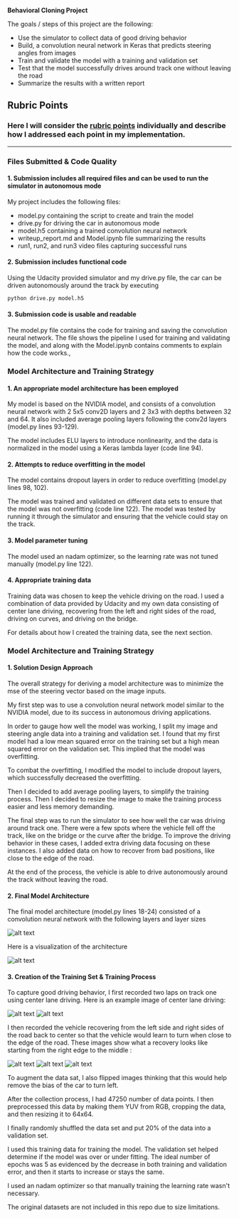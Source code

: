 **Behavioral Cloning Project**

The goals / steps of this project are the following:
* Use the simulator to collect data of good driving behavior
* Build, a convolution neural network in Keras that predicts steering angles from images
* Train and validate the model with a training and validation set
* Test that the model successfully drives around track one without leaving the road
* Summarize the results with a written report


[//]: # (Image References)

[image1]: ./images/model1.PNG "Model"
[image2]: ./images/model.png "Model Visualization"
[image3]: ./images/center1.jpg "Center Driving Image"
[image4]: ./images/center2.jpg "Center Driving Image"
[image5]: ./images/recovery1.jpg "Recovery Image"
[image6]: ./images/recovery2.jpg "Recovery Image"
[image7]: ./images/recovery3.jpg "Recovery Image"

## Rubric Points
### Here I will consider the [rubric points](https://review.udacity.com/#!/rubrics/432/view) individually and describe how I addressed each point in my implementation.  

---
### Files Submitted & Code Quality

#### 1. Submission includes all required files and can be used to run the simulator in autonomous mode

My project includes the following files:
* model.py containing the script to create and train the model
* drive.py for driving the car in autonomous mode
* model.h5 containing a trained convolution neural network 
* writeup_report.md and Model.ipynb file summarizing the results
* run1, run2, and run3 video files capturing successful runs

#### 2. Submission includes functional code
Using the Udacity provided simulator and my drive.py file, the car can be driven autonomously around the track by executing 
```sh
python drive.py model.h5
```

#### 3. Submission code is usable and readable

The model.py file contains the code for training and saving the convolution neural network. The file shows the pipeline I used for training and validating the model, and along with the Model.ipynb contains comments to explain how the code works.,

### Model Architecture and Training Strategy

#### 1. An appropriate model architecture has been employed

My model is based on the NVIDIA model, and consists of a convolution neural network with 2 5x5 conv2D layers and 2 3x3 with depths between 32 and 64. It also included average pooling layers following the conv2d layers (model.py lines 93-129).

The model includes ELU layers to introduce nonlinearity, and the data is normalized in the model using a Keras lambda layer (code line 94). 

#### 2. Attempts to reduce overfitting in the model

The model contains dropout layers in order to reduce overfitting (model.py lines 98, 102). 

The model was trained and validated on different data sets to ensure that the model was not overfitting (code line 122). The model was tested by running it through the simulator and ensuring that the vehicle could stay on the track.

#### 3. Model parameter tuning

The model used an nadam optimizer, so the learning rate was not tuned manually (model.py line 122).

#### 4. Appropriate training data

Training data was chosen to keep the vehicle driving on the road. I used a combination of data provided by Udacity and my own data consisting of center lane driving, recovering from the left and right sides of the road, driving on curves, and driving on the bridge. 

For details about how I created the training data, see the next section. 

### Model Architecture and Training Strategy

#### 1. Solution Design Approach

The overall strategy for deriving a model architecture was to minimize the mse of the steering vector based on the image inputs.

My first step was to use a convolution neural network model similar to the NVIDIA model, due to its success in autonomous driving applications.

In order to gauge how well the model was working, I split my image and steering angle data into a training and validation set. I found that my first model had a low mean squared error on the training set but a high mean squared error on the validation set. This implied that the model was overfitting. 

To combat the overfitting, I modified the model to include dropout layers, which successfully decreased the overfitting.

Then I decided to add average pooling layers, to simplify the training process. Then I decided to resize the image to make the training process easier and less memory demanding.

The final step was to run the simulator to see how well the car was driving around track one. There were a few spots where the vehicle fell off the track, like on the bridge or the curve after the bridge. To improve the driving behavior in these cases, I added extra driving data focusing on these instances. I also added data on how to recover from bad positions, like close to the edge of the road.

At the end of the process, the vehicle is able to drive autonomously around the track without leaving the road.

#### 2. Final Model Architecture

The final model architecture (model.py lines 18-24) consisted of a convolution neural network with the following layers and layer sizes

![alt text][image1]

Here is a visualization of the architecture 

![alt text][image2]

#### 3. Creation of the Training Set & Training Process

To capture good driving behavior, I first recorded two laps on track one using center lane driving. Here is an example image of center lane driving:

![alt text][image3]
![alt text][image4]

I then recorded the vehicle recovering from the left side and right sides of the road back to center so that the vehicle would learn to turn when close to the edge of the road. These images show what a recovery looks like starting from the right edge to the middle :

![alt text][image5]
![alt text][image6]
![alt text][image7]

To augment the data sat, I also flipped images thinking that this would help remove the bias of the car to turn left. 

After the collection process, I had 47250 number of data points. I then preprocessed this data by making them YUV from RGB, cropping the data, and then resizing it to 64x64.

I finally randomly shuffled the data set and put 20% of the data into a validation set. 

I used this training data for training the model. The validation set helped determine if the model was over or under fitting. The ideal number of epochs was 5 as evidenced by the decrease in both training and validation error, and then it starts to increase or stays the same. 

I used an nadam optimizer so that manually training the learning rate wasn't necessary.


The original datasets are not included in this repo due to size limitations.
